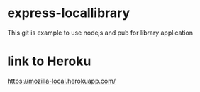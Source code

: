 # express-locallibrary
This git is example to use nodejs and pub for library application
# link to Heroku
https://mozilla-local.herokuapp.com/
